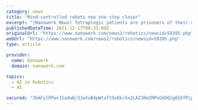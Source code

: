 ```yaml
---
category: news
title: "Mind-controlled robots now one step closer"
excerpt: "(Nanowerk News) Tetraplegic patients are prisoners of their own bodies, unable to speak or perform the slightest movement. Researchers have been working for years to develop systems that can help these patients carry out some tasks on their own. “People ..."
publishedDateTime: 2021-12-17T08:31:00Z
originalUrl: "https://www.nanowerk.com/news2/robotics/newsid=59395.php"
webUrl: "https://www.nanowerk.com/news2/robotics/newsid=59395.php"
type: article

provider:
  name: Nanowerk
  domain: nanowerk.com

topics:
  - AI in Robotics
  - AI

secured: "2bAFylPPw+J1a4wD/3JwYuB4pWtaftOzKk/Xx2LAZJRmIMPnGbDQ1g65XfPLppFRt5SCBHRMvRKa1fEgRawy5E8nFqzPIqJU+LiBVIrPJ5yNR2AXQ1XsyV0/wY9bdMWcznV3lIPGhL/y8kZvkpTBr2r9onWvEoZHVVurUZM3L/BVLdt/ageClgTt3m+PUVxB1bdp7Eoodb78Rxp4xfClJrgjZ7B2gCDZxQ74f5hh4wd7Ksn8ucXXMSIj5ARn1KRBIq0743aza/VGunGKXpxwcQro0d0GiJMKZs9hgtqu5T9lzRChmzPgxGuXRT+aAwELYP4Vl0bTKpLFMFPcN/wqCvkm5QMM0bYqX/a2I3ao6dI=;wUlQxtQ+LRQHIbOOrT8vZQ=="
---
```


